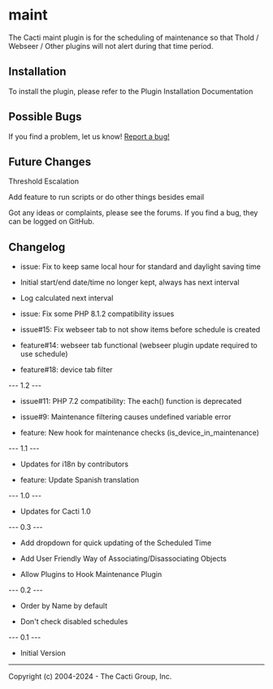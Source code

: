 # maint

The Cacti maint plugin is for the scheduling of maintenance so that Thold /
Webseer / Other plugins will not alert during that time period.

## Installation

To install the plugin, please refer to the Plugin Installation Documentation

## Possible Bugs

If you find a problem, let us know! [Report a bug!](http://cacti.net/bugs.php)

## Future Changes

Threshold Escalation

Add feature to run scripts or do other things besides email

Got any ideas or complaints, please see the forums.  If you find a bug, they can
be logged on GitHub.

## Changelog

* issue: Fix to keep same local hour for standard and daylight saving time
*   Initial start/end date/time no longer kept, always has next interval
*   Log calculated next interval

* issue: Fix some PHP 8.1.2 compatibility issues

* issue#15: Fix webseer tab to not show items before schedule is created

* feature#14: webseer tab functional (webseer plugin update required to use
schedule)

* feature#18: device tab filter


--- 1.2 ---

* issue#11: PHP 7.2 compatibility: The each() function is deprecated

* issue#9: Maintenance filtering causes undefined variable error

* feature: New hook for maintenance checks (is_device_in_maintenance)


--- 1.1 ---

* Updates for i18n by contributors

* feature: Update Spanish translation


--- 1.0 ---

* Updates for Cacti 1.0


--- 0.3 ---

* Add dropdown for quick updating of the Scheduled Time

* Add User Friendly Way of Associating/Disassociating Objects

* Allow Plugins to Hook Maintenance Plugin


--- 0.2 ---

* Order by Name by default

* Don't check disabled schedules


--- 0.1 ---

* Initial Version

-----------------------------------------------
Copyright (c) 2004-2024 - The Cacti Group, Inc.
